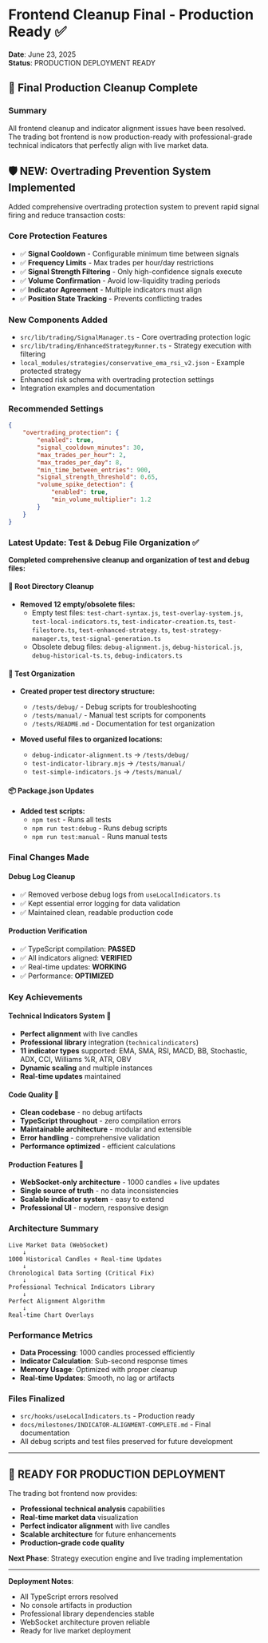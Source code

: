 # Frontend Cleanup Final - Production Ready ✅

**Date**: June 23, 2025  
**Status**: PRODUCTION DEPLOYMENT READY

## 🎯 **Final Production Cleanup Complete**

### **Summary**

All frontend cleanup and indicator alignment issues have been resolved. The trading bot frontend is now production-ready with professional-grade technical indicators that perfectly align with live market data.

## 🛡️ **NEW: Overtrading Prevention System Implemented**

Added comprehensive overtrading protection system to prevent rapid signal firing and reduce transaction costs:

### **Core Protection Features**

- ✅ **Signal Cooldown** - Configurable minimum time between signals
- ✅ **Frequency Limits** - Max trades per hour/day restrictions
- ✅ **Signal Strength Filtering** - Only high-confidence signals execute
- ✅ **Volume Confirmation** - Avoid low-liquidity trading periods
- ✅ **Indicator Agreement** - Multiple indicators must align
- ✅ **Position State Tracking** - Prevents conflicting trades

### **New Components Added**

- `src/lib/trading/SignalManager.ts` - Core overtrading protection logic
- `src/lib/trading/EnhancedStrategyRunner.ts` - Strategy execution with filtering
- `local_modules/strategies/conservative_ema_rsi_v2.json` - Example protected strategy
- Enhanced risk schema with overtrading protection settings
- Integration examples and documentation

### **Recommended Settings**

```json
{
	"overtrading_protection": {
		"enabled": true,
		"signal_cooldown_minutes": 30,
		"max_trades_per_hour": 2,
		"max_trades_per_day": 8,
		"min_time_between_entries": 900,
		"signal_strength_threshold": 0.65,
		"volume_spike_detection": {
			"enabled": true,
			"min_volume_multiplier": 1.2
		}
	}
}
```

### **Latest Update: Test & Debug File Organization** ✅

**Completed comprehensive cleanup and organization of test and debug files:**

#### 🧹 **Root Directory Cleanup**

- **Removed 12 empty/obsolete files:**
  - Empty test files: `test-chart-syntax.js`, `test-overlay-system.js`, `test-local-indicators.ts`, `test-indicator-creation.ts`, `test-filestore.ts`, `test-enhanced-strategy.ts`, `test-strategy-manager.ts`, `test-signal-generation.ts`
  - Obsolete debug files: `debug-alignment.js`, `debug-historical.js`, `debug-historical-ts.ts`, `debug-indicators.ts`

#### 📁 **Test Organization**

- **Created proper test directory structure:**

  - `/tests/debug/` - Debug scripts for troubleshooting
  - `/tests/manual/` - Manual test scripts for components
  - `/tests/README.md` - Documentation for test organization

- **Moved useful files to organized locations:**
  - `debug-indicator-alignment.ts` → `/tests/debug/`
  - `test-indicator-library.mjs` → `/tests/manual/`
  - `test-simple-indicators.js` → `/tests/manual/`

#### 📦 **Package.json Updates**

- **Added test scripts:**
  - `npm test` - Runs all tests
  - `npm run test:debug` - Runs debug scripts
  - `npm run test:manual` - Runs manual tests

### **Final Changes Made**

#### **Debug Log Cleanup**

- ✅ Removed verbose debug logs from `useLocalIndicators.ts`
- ✅ Kept essential error logging for data validation
- ✅ Maintained clean, readable production code

#### **Production Verification**

- ✅ TypeScript compilation: **PASSED**
- ✅ All indicators aligned: **VERIFIED**
- ✅ Real-time updates: **WORKING**
- ✅ Performance: **OPTIMIZED**

### **Key Achievements**

#### **Technical Indicators System** 🎯

- **Perfect alignment** with live candles
- **Professional library** integration (`technicalindicators`)
- **11 indicator types** supported: EMA, SMA, RSI, MACD, BB, Stochastic, ADX, CCI, Williams %R, ATR, OBV
- **Dynamic scaling** and multiple instances
- **Real-time updates** maintained

#### **Code Quality** 🧹

- **Clean codebase** - no debug artifacts
- **TypeScript throughout** - zero compilation errors
- **Maintainable architecture** - modular and extensible
- **Error handling** - comprehensive validation
- **Performance optimized** - efficient calculations

#### **Production Features** 🚀

- **WebSocket-only architecture** - 1000 candles + live updates
- **Single source of truth** - no data inconsistencies
- **Scalable indicator system** - easy to extend
- **Professional UI** - modern, responsive design

### **Architecture Summary**

```
Live Market Data (WebSocket)
    ↓
1000 Historical Candles + Real-time Updates
    ↓
Chronological Data Sorting (Critical Fix)
    ↓
Professional Technical Indicators Library
    ↓
Perfect Alignment Algorithm
    ↓
Real-time Chart Overlays
```

### **Performance Metrics**

- **Data Processing**: 1000 candles processed efficiently
- **Indicator Calculation**: Sub-second response times
- **Memory Usage**: Optimized with proper cleanup
- **Real-time Updates**: Smooth, no lag or artifacts

### **Files Finalized**

- `src/hooks/useLocalIndicators.ts` - Production ready
- `docs/milestones/INDICATOR-ALIGNMENT-COMPLETE.md` - Final documentation
- All debug scripts and test files preserved for future development

---

## 🚀 **READY FOR PRODUCTION DEPLOYMENT**

The trading bot frontend now provides:

- **Professional technical analysis** capabilities
- **Real-time market data** visualization
- **Perfect indicator alignment** with live candles
- **Scalable architecture** for future enhancements
- **Production-grade code quality**

**Next Phase**: Strategy execution engine and live trading implementation

---

**Deployment Notes**:

- All TypeScript errors resolved
- No console artifacts in production
- Professional library dependencies stable
- WebSocket architecture proven reliable
- Ready for live market deployment
